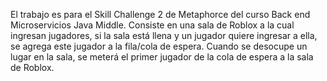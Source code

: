 El trabajo es para el Skill Challenge 2 de Metaphorce del curso Back end Microservicios Java Middle.
Consiste en una sala de Roblox a la cual ingresan jugadores, si la sala está llena y un jugador quiere ingresar a ella, se agrega este jugador a la fila/cola de espera.
Cuando se desocupe un lugar en la sala, se meterá el primer jugador de la cola de espera a la sala de Roblox.

